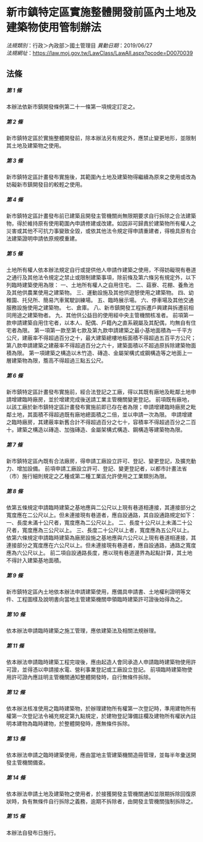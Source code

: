 # 新市鎮特定區實施整體開發前區內土地及建築物使用管制辦法

*法規類別*：行政＞內政部＞國土管理目
*異動日期*：2019/06/27  
*法規網址*：https://law.moj.gov.tw/LawClass/LawAll.aspx?pcode=D0070039



## 法條
##### 第 1 條
本辦法依新市鎮開發條例第二十一條第一項規定訂定之。

##### 第 2 條
新市鎮特定區於實施整體開發前，除本辦法另有規定外，應禁止變更地形，並限制其土地及建築物之使用。

##### 第 3 條
新市鎮特定區計畫發布實施後，其範圍內土地及建築物得繼續為原來之使用或改為妨礙新市鎮開發目的較輕之使用。

##### 第 4 條
新市鎮特定區計畫發布前已建築且開發主管機關尚無限期要求自行拆除之合法建築物，得於維持原有使用範圍內申請修建或改建。如因非可歸責於建築物所有權人之災害或其他不可抗力事變致全毀，或依其他法令規定得申請重建者，得檢具原有合法建築證明申請依原規模重建。

##### 第 5 條
土地所有權人依本辦法規定自行或提供他人申請作建築之使用，不得妨礙現有巷道之通行及其他法令規定之禁止或限制建築事項，除前條及第六條另有規定外，以下列臨時建築使用為限：
一、土地所有權人之自用住宅。
二、菇寮、花棚、養魚池及其他供農業使用之建築物。
三、運動設施及其他供遊憩使用之建築物。
四、幼稚園、托兒所、簡易汽車駕駛訓練場。
五、臨時展示場。
六、停車場及其他交通服務設施使用之建築物。
七、倉庫。
八、新市鎮開發工程拆遷戶興建與拆遷前相同用途之建築物者。
九、其他供公益目的使用經中央主管機關核准者。
前項第一款申請建築自用住宅者，以本人、配偶、戶籍內之直系親屬及其配偶，均無自有住宅者為限。
第一項第一款至第七款及第九款申請建築之最小基地面積為一千平方公尺，建蔽率不得超過百分之十，最大建築總樓地板面積不得超過五百平方公尺；第八款申請建築之建蔽率不得超過百分之六十，建築面積以不超過原拆除建築物面積為限。
第一項建築之構造以木竹造、磚造、金屬架構式或鋼構造等之地面上一層建築物為限，簷高不得超過三點五公尺。

##### 第 6 條
新市鎮特定區計畫發布實施前，經合法登記之工廠，得以其既有廠地及毗鄰土地申請增建臨時廠房，並於增建完成後送請工業主管機關變更登記。
前項既有廠地，以該工廠於新市鎮特定區計畫發布實施前即已存在者為限；申請增建臨時廠房之毗鄰土地，其面積不得超過既有廠地總面積之二倍，並以申請一次為限。
申請增建之臨時廠房，其建蔽率新舊合計不得超過百分之七十，容積率不得超過百分之二百十。建築之構造以磚造、加強磚造、金屬架構式構造、鋼構造等建築物為限。

##### 第 7 條
新市鎮特定區內既有合法廠房，得申請工廠設立許可、登記、變更登記，及擴充動力、增加設備。
前項申請工廠設立許可、登記、變更登記者，以都市計畫法省（市）施行細則規定之乙種或第二種工業區允許使用之工業類別為限。

##### 第 8 條
依第五條規定申請臨時建築之基地應與二公尺以上現有巷道相連接，其連接部分之寬度應在二公尺以上。但未連接現有巷道者，應自設通路，其自設通路規定如下：
一、長度未滿十公尺者，寬度應為二公尺以上。
二、長度十公尺以上未滿二十公尺者，寬度應為三公尺以上。
三、長度二十公尺以上者，寬度應為五公尺以上。
依第六條規定申請臨時建築為廠房設施之基地應與六公尺以上現有巷道相連接，其連接部分之寬度應在六公尺以上。但未連接現有巷道者，應自設通路，通路之寬度應為六公尺以上。
前二項自設通路長度，應以現有巷道邊界為起點計算，其土地不得計入建築基地面積。

##### 第 9 條
新市鎮特定區內土地依本辦法申請建築使用，應備具申請書、土地權利證明等文件、工程圖樣及說明書向當地主管建築機關申領臨時建築許可證後始得為之。

##### 第 10 條
依本辦法申請臨時建築之施工管理，應依建築法及相關法規辦理。

##### 第 11 條
依本辦法申請臨時建築工程完竣後，應由起造人會同承造人申請臨時建築物使用許可證，並得憑以申請接水電、營利事業登記或工廠設立登記。
前項臨時建築物使用許可證內應註明主管機關通知整體開發時，自行無條件拆除。

##### 第 12 條
依本辦法核准使用之臨時建築物，於辦理建物所有權第一次登記時，準用建物所有權第一次登記法令補充規定第九點規定，於建物登記簿備註欄及建物所有權狀內註明本建物為臨時建物，於整體開發時，應無條件拆除。

##### 第 13 條
依本辦法申請之臨時建築使用，應由當地主管建築機關造冊管理，並每半年彙送開發主管機關備查。

##### 第 14 條
依本辦法申請土地及建築物之使用者，於接獲開發主管機關通知並限期拆除回復原狀時，負有無條件自行拆除之義務，逾期不拆除者，由開發主管機關強制拆除之。

##### 第 15 條
本辦法自發布日施行。


